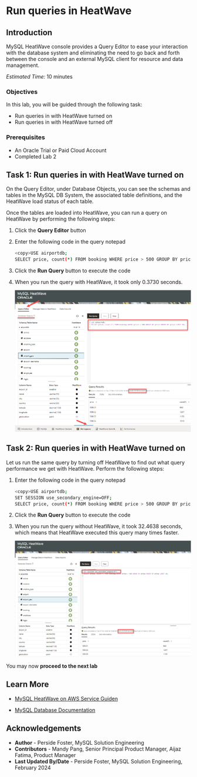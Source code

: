 # Run queries in HeatWave

## Introduction

MySQL HeatWave console provides a Query Editor to ease your interaction with the database system and eliminating the need to go back and forth between the console and an external MySQL client for resource and data management.

_Estimated Time:_ 10 minutes

### Objectives

In this lab, you will be guided through the following task:

- Run queries in  with  HeatWave turned on
- Run queries in  with  HeatWave turned off

### Prerequisites

- An Oracle Trial or Paid Cloud Account
- Completed Lab 2

## Task 1: Run queries in  with  HeatWave turned on

On the Query Editor, under Database Objects, you can see the schemas and tables in the MySQL DB System, the associated table definitions, and the HeatWave load status of each table.

Once the tables are loaded into HeatWave, you can run a query on HeatWave by performing the following steps:

1. Click the **Query Editor** button
2. Enter the following code in the query notepad

    ```bash
    <copy>USE airportdb;
    SELECT price, count(*) FROM booking WHERE price > 500 GROUP BY price ORDER BY price LIMIT 10;</copy> 
    ```

3. Click the **Run Query** button to execute the code
4. When you run the query with HeatWave, it took only 0.3730 seconds. 

    ![workspace query hetwave on](./images/workspace-query-heatwave-on.png "workspace query hetwave on")

## Task 2: Run queries in  with  HeatWave turned on

Let us run the same query by turning off HeatWave to find out what query performance we get with HeatWave. Perform the following steps:

1. Enter the following code in the query notepad

    ```bash
    <copy>USE airportdb; 
    SET SESSION use_secondary_engine=OFF; 
    SELECT price, count(*) FROM booking WHERE price > 500 GROUP BY price ORDER BY price LIMIT 10;</copy> 
    ```

2. Click the **Run Query** button to execute the code
3. When you run the query without HeatWave, it took 32.4638 seconds, which means that HeatWave executed this query many times faster.

    ![workspace query hetwave on](./images/workspace-query-heatwave-off.png "workspace query hetwave on")

You may now **proceed to the next lab**

## Learn More

- [MySQL HeatWave on AWS Service Guiden](https://dev.mysql.com/doc/heatwave-aws/en/)

- [MySQL Database Documentation](https://dev.mysql.com/)

## Acknowledgements

- **Author** - Perside Foster, MySQL Solution Engineering
- **Contributors** - Mandy Pang, Senior Principal Product Manager, Aijaz Fatima, Product Manager
- **Last Updated By/Date** - Perside Foster, MySQL Solution Engineering, February 2024
